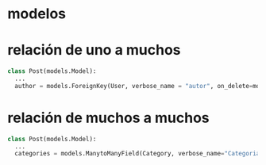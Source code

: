 # modelos

# relación de uno a muchos
```py
class Post(models.Model):
  ...
  author = models.ForeignKey(User, verbose_name = "autor", on_delete=models.CASCADE)
```
# relación de muchos a muchos
```py
class Post(models.Model):
  ...
  categories = models.ManytoManyField(Category, verbose_name="Categorias")
```
